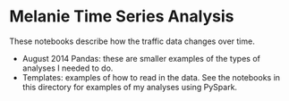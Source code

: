 # Melanie Time Series Analysis
These notebooks describe how the traffic data changes over time.
- August 2014 Pandas: these are smaller examples of the types of analyses I needed to do.
- Templates: examples of how to read in the data.
See the notebooks in this directory for examples of my analyses using PySpark.